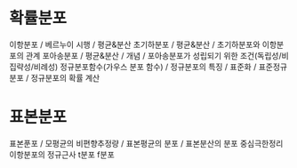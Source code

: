 # 확률분포
이항분포 / 베르누이 시행 / 평균&분산
초기하분포 / 평균&분산 / 초기하분포와 이항분포의 관계
포아송분포 / 평균&분산 / 개념 / 포아송분포가 성립되기 위한 조건(독립성/비집략성/비례성)
정규분포함수(가우스 분포 함수) / 정규분포의 특징  / 표준화 / 표준정규분포 / 정규분포의 확률 계산

# 표본분포
표본푼포 / 모평균의 비편향추정량 / 표본평균의 분포 / 표본분산의 분포
중심극한정리
이항분포의 정규근사
t분포
f분포
